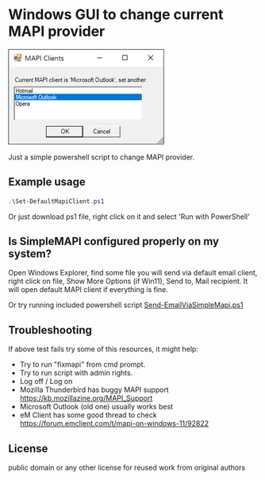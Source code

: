 # Windows GUI to change current MAPI provider
![](example.png)

Just a simple powershell script to change MAPI provider.

## Example usage
```powershell
.\Set-DefaultMapiClient.ps1
```

Or just download ps1 file, right click on it and select 'Run with PowerShell'

## Is SimpleMAPI configured properly on my system?

Open Windows Explorer, find some file you will send via default email client, right click on file, Show More Options (if Win11), Send to, Mail recipient. It will open default MAPI client if everything is fine.

Or try running included powershell script [Send-EmailViaSimpleMapi.ps1](examples/Send-EmailViaSimpleMapi.ps1)

## Troubleshooting
If above test fails try some of this resources, it might help:
 - Try to run "fixmapi" from cmd prompt.
 - Try to run script with admin rights.
 - Log off / Log on
 - Mozilla Thunderbird has buggy MAPI support https://kb.mozillazine.org/MAPI_Support
 - Microsoft Outlook (old one) usually works best
 - eM Client has some good thread to check https://forum.emclient.com/t/mapi-on-windows-11/92822

## License
public domain  or any other license for reused work from original authors

